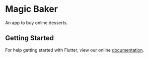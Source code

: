 # Magic Baker 

An app to buy online desserts.

## Getting Started

For help getting started with Flutter, view our online
[documentation](https://flutter.io/).

